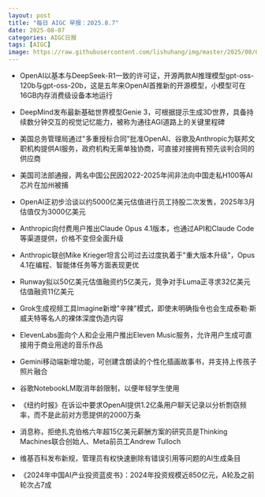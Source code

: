```yaml
---
layout: post
title: "每日 AIGC 早报：2025.8.7"
date: 2025-08-07
categories: AIGC日报
tags: [AIGC]
image: https://raw.githubusercontent.com/lishuhang/img/master/2025/08/0807-d.webp
---
```


- OpenAI以基本与DeepSeek-R1一致的许可证，开源两款AI推理模型gpt-oss-120b与gpt-oss-20b，这是五年来OpenAI首推新的开源模型，小模型可在16GB内存消费级设备本地运行

- DeepMind发布最新基础世界模型Genie 3，可根据提示生成3D世界，具备持续数分钟交互的视觉记忆能力，被称为通往AGI道路上的关键里程碑

- 美国总务管理局通过"多重授标合同"批准OpenAI、谷歌及Anthropic为联邦文职机构提供AI服务，政府机构无需单独协商，可直接对接拥有预先谈判合同的供应商

- 美国司法部通报，两名中国公民因2022-2025年间非法向中国走私H100等AI芯片在加州被捕

- OpenAI正初步洽谈以约5000亿美元估值进行员工持股二次发售，2025年3月估值仅为3000亿美元

- Anthropic向付费用户推出Claude Opus 4.1版本，也通过API和Claude Code等渠道提供，价格不变但全面升级

- Anthropic联创Mike Krieger坦言公司过去过度执着于"重大版本升级"，Opus 4.1在编程、智能体任务等方面表现更优

- Runway拟以50亿美元估值融资约5亿美元，竞争对手Luma正寻求32亿美元估值融资11亿美元

- Grok生成视频工具Imagine新增"辛辣"模式，即使未明确指令也会生成泰勒·斯威夫特等名人的裸体深度伪造内容

- ElevenLabs面向个人和企业用户推出Eleven Music服务，允许用户生成可直接用于商业用途的音乐作品

- Gemini移动端新增功能，可创建含朗读的个性化插画故事书，并支持上传孩子照片融合

- 谷歌NotebookLM取消年龄限制，以便年轻学生使用

- 《纽约时报》在诉讼中要求OpenAI提供1.2亿条用户聊天记录以分析剽窃频率，而不是此前对方愿提供的2000万条

- 消息称，拒绝扎克伯格六年超15亿美元薪酬方案的研究员是Thinking Machines联合创始人、Meta前员工Andrew Tulloch

- 维基百科发布新规，管理员有权快速删除有错误引用等问题的AI生成条目

- 《2024年中国AI产业投资蓝皮书》：2024年投资规模近850亿元，A轮及之前轮次占7成